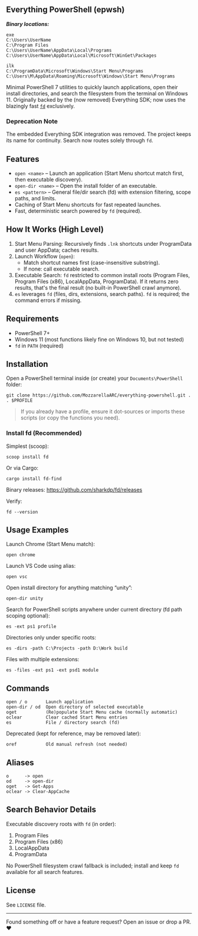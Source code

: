 
## Everything PowerShell (epwsh)

***Binary locations:***
```
exe
C:\Users\UserName
C:\Program Files
C:\Users\UserName\AppData\Local\Programs
C:\Users\UserName\AppData\Local\Microsoft\WinGet\Packages

ilk
C:\ProgramData\Microsoft\Windows\Start Menu\Programs
C:\Users\M\AppData\Roaming\Microsoft\Windows\Start Menu\Programs
```

Minimal PowerShell 7 utilities to quickly launch applications, open their install directories, and search the filesystem from the terminal on Windows 11. Originally backed by the (now removed) Everything SDK; now uses the blazingly fast [`fd`](https://github.com/sharkdp/fd) exclusively.

### Deprecation Note
The embedded Everything SDK integration was removed. The project keeps its name for continuity. Search now routes solely through `fd`.

## Features
* `open <name>` – Launch an application (Start Menu shortcut match first, then executable discovery).
* `open-dir <name>` – Open the install folder of an executable.
* `es <pattern>` – General file/dir search (fd) with extension filtering, scope paths, and limits.
* Caching of Start Menu shortcuts for fast repeated launches.
* Fast, deterministic search powered by `fd` (required).

## How It Works (High Level)
1. Start Menu Parsing: Recursively finds `.lnk` shortcuts under ProgramData and user AppData; caches results.
2. Launch Workflow (`open`):
	* Match shortcut names first (case-insensitive substring).
	* If none: call executable search.
3. Executable Search: `fd` restricted to common install roots (Program Files, Program Files (x86), LocalAppData, ProgramData). If it returns zero results, that's the final result (no built-in PowerShell crawl anymore).
4. `es` leverages `fd` (files, dirs, extensions, search paths). `fd` is required; the command errors if missing.

## Requirements
* PowerShell 7+
* Windows 11 (most functions likely fine on Windows 10, but not tested)
* `fd` in `PATH` (required)

## Installation
Open a PowerShell terminal inside (or create) your `Documents\PowerShell` folder:
```pwsh
git clone https://github.com/MozzarellaARC/everything-powershell.git .
. $PROFILE
```

> If you already have a profile, ensure it dot-sources or imports these scripts (or copy the functions you need).

### Install fd (Recommended)
Simplest (scoop):
```pwsh
scoop install fd
```
Or via Cargo:
```pwsh
cargo install fd-find
```
Binary releases: https://github.com/sharkdp/fd/releases

Verify:
```pwsh
fd --version
```

## Usage Examples
Launch Chrome (Start Menu match):
```pwsh
open chrome
```
Launch VS Code using alias:
```pwsh
open vsc
```
Open install directory for anything matching “unity”:
```pwsh
open-dir unity
```
Search for PowerShell scripts anywhere under current directory (fd path scoping optional):
```pwsh
es -ext ps1 profile
```
Directories only under specific roots:
```pwsh
es -dirs -path C:\Projects -path D:\Work build
```
Files with multiple extensions:
```pwsh
es -files -ext ps1 -ext psd1 module
```

## Commands
```
open / o       Launch application
open-dir / od  Open directory of selected executable
oget           (Re)populate Start Menu cache (normally automatic)
oclear         Clear cached Start Menu entries
es             File / directory search (fd)
```

Deprecated (kept for reference, may be removed later):
```
oref           Old manual refresh (not needed)
```

## Aliases
```
o      -> open
od     -> open-dir
oget   -> Get-Apps
oclear -> Clear-AppCache
```

## Search Behavior Details
Executable discovery roots with `fd` (in order):
1. Program Files
2. Program Files (x86)
3. LocalAppData
4. ProgramData

No PowerShell filesystem crawl fallback is included; install and keep `fd` available for all search features.

## License
See `LICENSE` file.

---
Found something off or have a feature request? Open an issue or drop a PR. ❤️